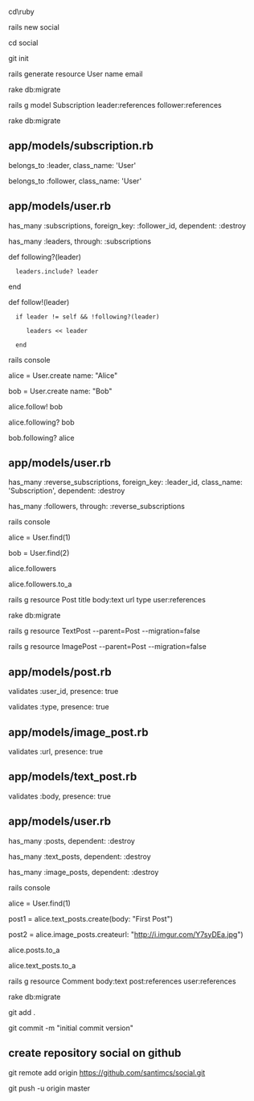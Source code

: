 cd\ruby

rails new social

cd social

git init

rails generate resource User name email

rake db:migrate

rails g model Subscription leader:references follower:references

rake db:migrate

## app/models/subscription.rb
  belongs_to :leader, class_name: 'User'

  belongs_to :follower, class_name: 'User'

## app/models/user.rb
  has_many :subscriptions, foreign_key: :follower_id, dependent: :destroy

  has_many :leaders, through: :subscriptions

  def following?(leader)

      leaders.include? leader

  end

  def follow!(leader)

      if leader != self && !following?(leader)

         leaders << leader

      end

  rails console

  alice = User.create name: "Alice"

  bob = User.create name: "Bob"

  alice.follow! bob

  alice.following? bob

  bob.following? alice

## app/models/user.rb        

  has_many :reverse_subscriptions, foreign_key: :leader_id, class_name: 'Subscription', dependent: :destroy

  has_many :followers, through: :reverse_subscriptions

rails console

alice = User.find(1)

bob = User.find(2)

alice.followers

alice.followers.to_a

rails g resource Post title body:text url type user:references

rake db:migrate

rails g resource TextPost --parent=Post --migration=false

rails g resource ImagePost --parent=Post --migration=false

## app/models/post.rb 
validates :user_id, presence: true

validates :type, presence: true

## app/models/image_post.rb
validates :url, presence: true

## app/models/text_post.rb
validates :body, presence: true

## app/models/user.rb
  has_many :posts, dependent: :destroy

  has_many :text_posts, dependent: :destroy

  has_many :image_posts, dependent: :destroy

rails console

alice = User.find(1)

post1 = alice.text_posts.create(body: "First Post")

post2 = alice.image_posts.createurl: "http://i.imgur.com/Y7syDEa.jpg")

alice.posts.to_a

alice.text_posts.to_a

rails g resource Comment body:text post:references user:references
  
rake db:migrate

git add .

git commit -m "initial commit version"

## create repository social on github
git remote add origin https://github.com/santimcs/social.git

git push -u origin master